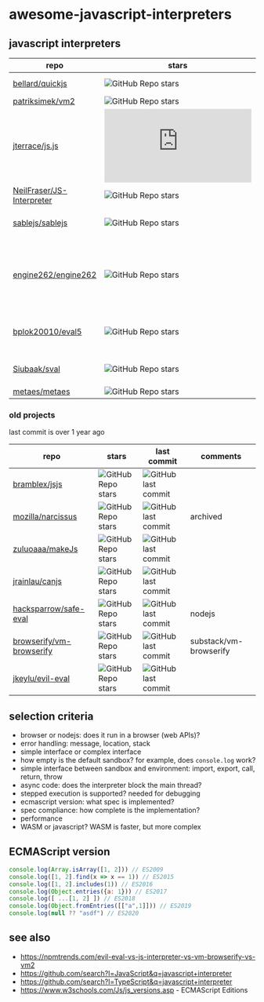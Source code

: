 # awesome-javascript-interpreters

## javascript interpreters

| repo | stars | last commit | comments |
-- | -- | -- | --
[bellard/quickjs](https://github.com/bellard/quickjs) | ![GitHub Repo stars](https://img.shields.io/github/stars/bellard/quickjs) | ![GitHub last commit](https://img.shields.io/github/last-commit/bellard/quickjs) | WASM, [benchmarks](https://bellard.org/quickjs/bench.html)
[patriksimek/vm2](https://github.com/patriksimek/vm2) | ![GitHub Repo stars](https://img.shields.io/github/stars/patriksimek/vm2) | ![GitHub last commit](https://img.shields.io/github/last-commit/patriksimek/vm2) | nodejs
[jterrace/js.js](https://github.com/jterrace/js.js) | ![GitHub Repo stars](https://img.shields.io/github/stars/jterrace/js.js) | ![GitHub last commit](https://img.shields.io/github/last-commit/jterrace/js.js) | SpiderMonkey, 2012
[NeilFraser/JS-Interpreter](https://github.com/NeilFraser/JS-Interpreter) | ![GitHub Repo stars](https://img.shields.io/github/stars/NeilFraser/JS-Interpreter) | ![GitHub last commit](https://img.shields.io/github/last-commit/NeilFraser/JS-Interpreter) | vm-browserify
[sablejs/sablejs](https://github.com/sablejs/sablejs) | ![GitHub Repo stars](https://img.shields.io/github/stars/sablejs/sablejs) | ![GitHub last commit](https://img.shields.io/github/last-commit/sablejs/sablejs) | [benchmarks](https://github.com/sablejs/sablejs#benchmark), ES5.1 = ES2009
[engine262/engine262](https://github.com/engine262/engine262) | ![GitHub Repo stars](https://img.shields.io/github/stars/engine262/engine262) | ![GitHub last commit](https://img.shields.io/github/last-commit/engine262/engine262) | ES2020, complex interface, stepped execution, empty sandbox
[bplok20010/eval5](https://github.com/bplok20010/eval5) | ![GitHub Repo stars](https://img.shields.io/github/stars/bplok20010/eval5) | ![GitHub last commit](https://img.shields.io/github/last-commit/bplok20010/eval5) | ES5 = ES2009, written in TypeScript
[Siubaak/sval](https://github.com/Siubaak/sval) | ![GitHub Repo stars](https://img.shields.io/github/stars/Siubaak/sval) | ![GitHub last commit](https://img.shields.io/github/last-commit/Siubaak/sval) | ES2019, simple interface
[metaes/metaes](https://github.com/metaes/metaes) | ![GitHub Repo stars](https://img.shields.io/github/stars/metaes/metaes) | ![GitHub last commit](https://img.shields.io/github/last-commit/metaes/metaes) |

### old projects

last commit is over 1 year ago

repo | stars | last commit | comments
-- | -- | -- | --
[bramblex/jsjs](https://github.com/bramblex/jsjs) | ![GitHub Repo stars](https://img.shields.io/github/stars/bramblex/jsjs) | ![GitHub last commit](https://img.shields.io/github/last-commit/bramblex/jsjs) |
[mozilla/narcissus](https://github.com/mozilla/narcissus) | ![GitHub Repo stars](https://img.shields.io/github/stars/mozilla/narcissus) | ![GitHub last commit](https://img.shields.io/github/last-commit/mozilla/narcissus) | archived
[zuluoaaa/makeJs](https://github.com/zuluoaaa/makeJs) | ![GitHub Repo stars](https://img.shields.io/github/stars/zuluoaaa/makeJs) | ![GitHub last commit](https://img.shields.io/github/last-commit/zuluoaaa/makeJs) |
[jrainlau/canjs](https://github.com/jrainlau/canjs) | ![GitHub Repo stars](https://img.shields.io/github/stars/jrainlau/canjs) | ![GitHub last commit](https://img.shields.io/github/last-commit/jrainlau/canjs) |
[hacksparrow/safe-eval](https://github.com/hacksparrow/safe-eval) | ![GitHub Repo stars](https://img.shields.io/github/stars/hacksparrow/safe-eval) | ![GitHub last commit](https://img.shields.io/github/last-commit/hacksparrow/safe-eval) | nodejs
[browserify/vm-browserify](https://github.com/browserify/vm-browserify) | ![GitHub Repo stars](https://img.shields.io/github/stars/browserify/vm-browserify) | ![GitHub last commit](https://img.shields.io/github/last-commit/browserify/vm-browserify) | substack/vm-browserify
[jkeylu/evil-eval](https://github.com/jkeylu/evil-eval) | ![GitHub Repo stars](https://img.shields.io/github/stars/jkeylu/evil-eval) | ![GitHub last commit](https://img.shields.io/github/last-commit/jkeylu/evil-eval) |

## selection criteria

- browser or nodejs: does it run in a browser (web APIs)?
- error handling: message, location, stack
- simple interface or complex interface
- how empty is the default sandbox? for example, does `console.log` work?
- simple interface between sandbox and environment: import, export, call, return, throw
- async code: does the interpreter block the main thread?
- stepped execution is supported? needed for debugging
- ecmascript version: what spec is implemented?
- spec compliance: how complete is the implementation?
- performance
- WASM or javascript? WASM is faster, but more complex

## ECMAScript version

```js
console.log(Array.isArray([1, 2])) // ES2009
console.log([1, 2].find(x => x == 1)) // ES2015
console.log([1, 2].includes(1)) // ES2016
console.log(Object.entries({a: 1})) // ES2017
console.log([ ...[1, 2] ]) // ES2018
console.log(Object.fromEntries([["a",1]])) // ES2019
console.log(null ?? "asdf") // ES2020
```

## see also

- https://npmtrends.com/evil-eval-vs-js-interpreter-vs-vm-browserify-vs-vm2
- https://github.com/search?l=JavaScript&q=javascript+interpreter
- https://github.com/search?l=TypeScript&q=javascript+interpreter
- https://www.w3schools.com/Js/js_versions.asp - ECMAScript Editions

